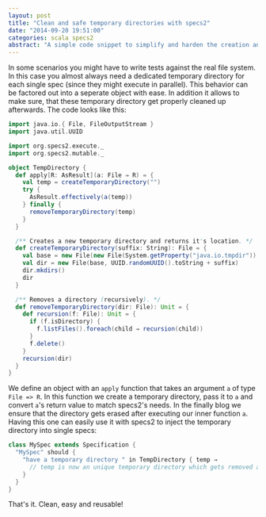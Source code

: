 ```yaml
---
layout: post
title: "Clean and safe temporary directories with specs2"
date: "2014-09-20 19:51:00"
categories: scala specs2
abstract: "A simple code snippet to simplify and harden the creation and usage of temporary directories with specs2."
---
```


In some scenarios you might have to write tests against the real file system. In this case you almost always need a dedicated temporary directory for each single spec (since they might execute in parallel). This behavior can be factored out into a seperate object with ease. In addition it allows to make sure, that these temporary directory get properly cleaned up afterwards. The code looks like this:

``` scala TempDirectory.scala
import java.io.{ File, FileOutputStream }
import java.util.UUID

import org.specs2.execute._
import org.specs2.mutable._

object TempDirectory {
  def apply[R: AsResult](a: File ⇒ R) = {
    val temp = createTemporaryDirectory("")
    try {
      AsResult.effectively(a(temp))
    } finally {
      removeTemporaryDirectory(temp)
    }
  }

  /** Creates a new temporary directory and returns it's location. */
  def createTemporaryDirectory(suffix: String): File = {
    val base = new File(new File(System.getProperty("java.io.tmpdir")), "gittimeshift")
    val dir = new File(base, UUID.randomUUID().toString + suffix)
    dir.mkdirs()
    dir
  }

  /** Removes a directory (recursively). */
  def removeTemporaryDirectory(dir: File): Unit = {
    def recursion(f: File): Unit = {
      if (f.isDirectory) {
        f.listFiles().foreach(child ⇒ recursion(child))
      }
      f.delete()
    }
    recursion(dir)
  }
}
```

We define an object with an `apply` function that takes an argument `a` of type `File => R`. In this function we create a temporary directory, pass it to `a` and convert `a`'s return value to match specs2's needs. In the finally blog we ensure that the directory gets erased after executing our inner function `a`. Having this one can easily use it with specs2 to inject the temporary directory into single specs:

``` scala MySpec.scala
class MySpec extends Specification {
  "MySpec" should {
    "have a temporary directory " in TempDirectory { temp ⇒
      // temp is now an unique temporary directory which gets removed after executing the test
    }
  }
}
```

That's it. Clean, easy and reusable!
